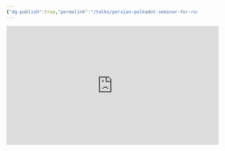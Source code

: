 ```yaml
---
{"dg-publish":true,"permalink":"/talks/persian-polkadot-seminar-for-rust-iran-community/","created":"2022-09-11T12:54:41.817+01:00","updated":"2023-08-28T14:05:20.872+01:00"}
---
```



<iframe width="560" height="315" src="https://www.youtube.com/embed/f6k7TFyQUdM?si=zHgBXb1kNGFdlH1o" title="YouTube video player" frameborder="0" allow="accelerometer; autoplay; clipboard-write; encrypted-media; gyroscope; picture-in-picture; web-share" allowfullscreen></iframe>
